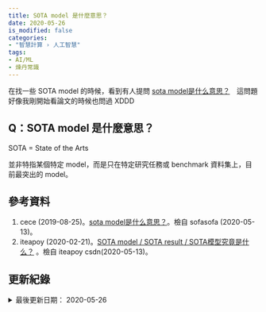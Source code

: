 ```yaml
---
title: SOTA model 是什麼意思？
date: 2020-05-26
is_modified: false
categories:
- "智慧計算 › 人工智慧"
tags:
- AI/ML
- 煉丹常識
--- 
```


在找一些 SOTA model 的時候，看到有人提問 [sota model是什么意思？](http://sofasofa.io/forum_main_post.php?postid=1005670)　這問題好像我剛開始看論文的時候也問過 XDDD
<!--more-->



## Q：SOTA model 是什麼意思？
SOTA = State of the Arts

並非特指某個特定 model，而是只在特定研究任務或 benchmark 資料集上，目前最突出的 model。



## 參考資料 
1. cece (2019-08-25)。[sota model是什么意思？](http://sofasofa.io/forum_main_post.php?postid=1005670)。檢自 sofasofa (2020-05-13)。
2. iteapoy (2020-02-21)。[SOTA model / SOTA result / SOTA模型究竟是什么？](https://blog.csdn.net/iteapoy/article/details/104435384) 。檢自 iteapoy csdn(2020-05-13)。



## 更新紀錄
<details class="update_stamp">
  <summary>最後更新日期： 2020-05-26</summary>
  <ul>
    <li>2020-05-26 發布</li>
    <li>2020-05-13 完稿</li>
  </ul>
</details>